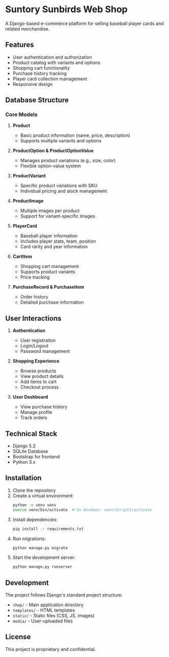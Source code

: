 # Suntory Sunbirds Web Shop

A Django-based e-commerce platform for selling baseball player cards and related merchandise.

## Features

- User authentication and authorization
- Product catalog with variants and options
- Shopping cart functionality
- Purchase history tracking
- Player card collection management
- Responsive design

## Database Structure

### Core Models

1. **Product**
   - Basic product information (name, price, description)
   - Supports multiple variants and options

2. **ProductOption & ProductOptionValue**
   - Manages product variations (e.g., size, color)
   - Flexible option-value system

3. **ProductVariant**
   - Specific product variations with SKU
   - Individual pricing and stock management

4. **ProductImage**
   - Multiple images per product
   - Support for variant-specific images

5. **PlayerCard**
   - Baseball player information
   - Includes player stats, team, position
   - Card rarity and year information

6. **CartItem**
   - Shopping cart management
   - Supports product variants
   - Price tracking

7. **PurchaseRecord & PurchaseItem**
   - Order history
   - Detailed purchase information

## User Interactions

1. **Authentication**
   - User registration
   - Login/Logout
   - Password management

2. **Shopping Experience**
   - Browse products
   - View product details
   - Add items to cart
   - Checkout process

3. **User Dashboard**
   - View purchase history
   - Manage profile
   - Track orders

## Technical Stack

- Django 5.2
- SQLite Database
- Bootstrap for frontend
- Python 3.x

## Installation

1. Clone the repository
2. Create a virtual environment:
   ```bash
   python -m venv venv
   source venv/bin/activate  # On Windows: venv\Scripts\activate
   ```
3. Install dependencies:
   ```bash
   pip install -r requirements.txt
   ```
4. Run migrations:
   ```bash
   python manage.py migrate
   ```
5. Start the development server:
   ```bash
   python manage.py runserver
   ```

## Development

The project follows Django's standard project structure:
- `shop/` - Main application directory
- `templates/` - HTML templates
- `static/` - Static files (CSS, JS, images)
- `media/` - User-uploaded files

## License

This project is proprietary and confidential.
